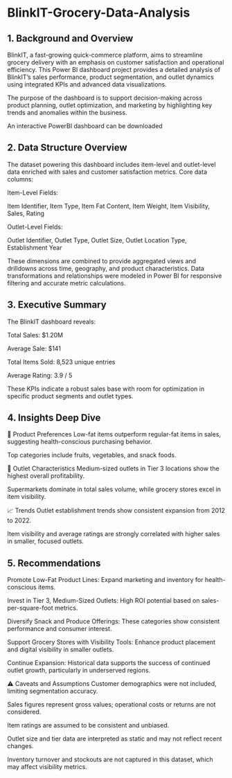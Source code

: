 # BlinkIT-Grocery-Data-Analysis

## 1. Background and Overview
BlinkIT, a fast-growing quick-commerce platform, aims to streamline grocery delivery with an emphasis on customer satisfaction and operational efficiency. This Power BI dashboard project provides a detailed analysis of BlinkIT’s sales performance, product segmentation, and outlet dynamics using integrated KPIs and advanced data visualizations.

The purpose of the dashboard is to support decision-making across product planning, outlet optimization, and marketing by highlighting key trends and anomalies within the business.

An interactive PowerBI dashboard can be downloaded [](https://github.com/KagisoSegobye/BlinkIT-Grocery-Data-Analysis/blob/c8e9ba6a911972c37725a7878af981c85225377c/blinkit.pbix)

## 2. Data Structure Overview
The dataset powering this dashboard includes item-level and outlet-level data enriched with sales and customer satisfaction metrics. Core data columns:

Item-Level Fields:

Item Identifier, Item Type, Item Fat Content, Item Weight, Item Visibility, Sales, Rating

Outlet-Level Fields:

Outlet Identifier, Outlet Type, Outlet Size, Outlet Location Type, Establishment Year

These dimensions are combined to provide aggregated views and drilldowns across time, geography, and product characteristics. Data transformations and relationships were modeled in Power BI for responsive filtering and accurate metric calculations.

## 3. Executive Summary
The BlinkIT dashboard reveals:

Total Sales: $1.20M

Average Sale: $141

Total Items Sold: 8,523 unique entries

Average Rating: 3.9 / 5

These KPIs indicate a robust sales base with room for optimization in specific product segments and outlet types.

## 4. Insights Deep Dive
🥗 Product Preferences
Low-fat items outperform regular-fat items in sales, suggesting health-conscious purchasing behavior.

Top categories include fruits, vegetables, and snack foods.

🏪 Outlet Characteristics
Medium-sized outlets in Tier 3 locations show the highest overall profitability.

Supermarkets dominate in total sales volume, while grocery stores excel in item visibility.

📈 Trends
Outlet establishment trends show consistent expansion from 2012 to 2022.

Item visibility and average ratings are strongly correlated with higher sales in smaller, focused outlets.

## 5. Recommendations
Promote Low-Fat Product Lines: Expand marketing and inventory for health-conscious items.

Invest in Tier 3, Medium-Sized Outlets: High ROI potential based on sales-per-square-foot metrics.

Diversify Snack and Produce Offerings: These categories show consistent performance and consumer interest.

Support Grocery Stores with Visibility Tools: Enhance product placement and digital visibility in smaller outlets.

Continue Expansion: Historical data supports the success of continued outlet growth, particularly in underserved regions.

⚠️ Caveats and Assumptions
Customer demographics were not included, limiting segmentation accuracy.

Sales figures represent gross values; operational costs or returns are not considered.

Item ratings are assumed to be consistent and unbiased.

Outlet size and tier data are interpreted as static and may not reflect recent changes.

Inventory turnover and stockouts are not captured in this dataset, which may affect visibility metrics.
